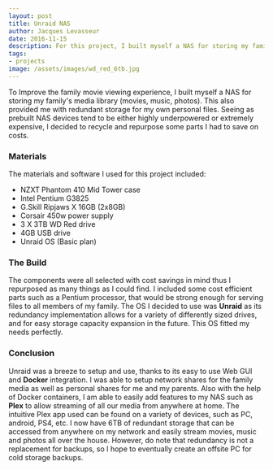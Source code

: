 ```yaml
---
layout: post
title: Unraid NAS
author: Jacques Levasseur
date: 2016-11-15
description: For this project, I built myself a NAS for storing my family's media library (movies, music
tags:
- projects
image: /assets/images/wd_red_6tb.jpg
---
```


To Improve the family movie viewing experience, I built myself a NAS for storing my family's media library (movies, music, photos). This also provided me with redundant storage for my own personal files. Seeing as prebuilt NAS devices tend to be either highly underpowered or extremely expensive, I decided to recycle and repurpose some parts I had to save on costs.

### Materials

The materials and software I used for this project included:

* NZXT Phantom 410 Mid Tower case
* Intel Pentium G3825
* G.Skill Ripjaws X 16GB (2x8GB)
* Corsair 450w power supply
* 3 X 3TB WD Red drive
* 4GB USB drive
* Unraid OS (Basic plan)

### The Build

The components were all selected with cost savings in mind thus I repurposed as many things as I could find. I included some cost efficient parts such as a Pentium processor, that would be strong enough for serving files to all members of my family. The OS I decided to use was __Unraid__ as its redundancy implementation allows for a variety of differently sized drives, and for easy storage capacity expansion in the future. This OS fitted my needs perfectly.

### Conclusion

Unraid was a breeze to setup and use, thanks to its easy to use Web GUI and __Docker__ integration. I was able to setup network shares for the family media as well as personal shares for me and my parents. Also with the help of Docker containers, I am able to easily add features to my NAS such as __Plex__ to allow streaming of all our media from anywhere at home. The intuitive Plex app used can be found on a variety of devices, such as PC, android, PS4, etc. I now have 6TB of redundant storage that can be accessed from anywhere on my network and easily stream movies, music and photos all over the house. However, do note that redundancy is not a replacement for backups, so I hope to eventually create an offsite PC for cold storage backups.
